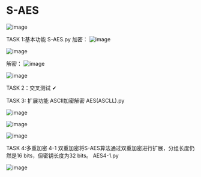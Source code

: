 # S-AES

![image](https://github.com/onlydev1ce3/S-AES/assets/145557897/003f4627-cd22-475d-bf36-1bc38b439cc6)


TASK 1:基本功能 S-AES.py
加密：
![image](https://github.com/onlydev1ce3/S-AES/assets/145557897/0fd81e0f-26c6-4ea6-a9e1-24a8756cdf24)

![image](https://github.com/onlydev1ce3/S-AES/assets/145557897/81756de8-e31c-46f7-9d0a-c6493d113728)

解密：
![image](https://github.com/onlydev1ce3/S-AES/assets/145557897/a7f918fa-b62a-413e-915a-a2b719816b8f)

![image](https://github.com/onlydev1ce3/S-AES/assets/145557897/1b3803d6-56e5-46d0-b163-c46c5364e3fa)

TASK 2：交叉测试 ✔

TASK 3: 扩展功能 ASCII加密解密  AES(ASCLL).py


![image](https://github.com/onlydev1ce3/S-AES/assets/145557897/5cff587b-d76b-4825-80c6-c52ecd41602b)


![image](https://github.com/onlydev1ce3/S-AES/assets/145557897/5512751d-d30c-44bb-8b61-c7755b4c786e)


![image](https://github.com/onlydev1ce3/S-AES/assets/145557897/a1dfe5f8-d9e6-437f-afc7-5ff08233b73d)

TASK 4:多重加密
4-1 双重加密将S-AES算法通过双重加密进行扩展，分组长度仍然是16 bits，但密钥长度为32 bits。 AES4-1.py

![image](https://github.com/onlydev1ce3/S-AES/assets/145557897/0a12b7f6-2131-45b9-a2fb-19e5141be884)






